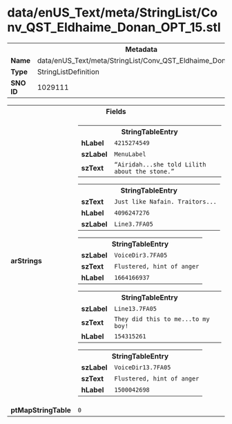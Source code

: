 <h1>data/enUS_Text/meta/StringList/Conv_QST_Eldhaime_Donan_OPT_15.stl</h1><table><tr><th colspan="100%">Metadata</th></tr><tr><td><b>Name</b></td><td>data/enUS_Text/meta/StringList/Conv_QST_Eldhaime_Donan_OPT_15.stl</td></tr><tr><td><b>Type</b></td><td>StringListDefinition</td></tr><tr><td><b>SNO ID</b></td><td>1029111</td></tr></table>

<table><tr><th colspan="100%">Fields</th></tr><tr><td><b>arStrings</b></td><td><table><tr><th colspan="100%">StringTableEntry</th></tr><tr><td><b>hLabel</b></td><td><code>4215274549</code></td></tr><tr><td><b>szLabel</b></td><td><code>MenuLabel</code></td></tr><tr><td><b>szText</b></td><td><code>“Airidah...she told Lilith about the stone.” </code></td></tr></table>


<table><tr><th colspan="100%">StringTableEntry</th></tr><tr><td><b>szText</b></td><td><code>Just like Nafain. Traitors...</code></td></tr><tr><td><b>hLabel</b></td><td><code>4096247276</code></td></tr><tr><td><b>szLabel</b></td><td><code>Line3.7FA05</code></td></tr></table>


<table><tr><th colspan="100%">StringTableEntry</th></tr><tr><td><b>szLabel</b></td><td><code>VoiceDir3.7FA05</code></td></tr><tr><td><b>szText</b></td><td><code>Flustered, hint of anger</code></td></tr><tr><td><b>hLabel</b></td><td><code>1664166937</code></td></tr></table>


<table><tr><th colspan="100%">StringTableEntry</th></tr><tr><td><b>szLabel</b></td><td><code>Line13.7FA05</code></td></tr><tr><td><b>szText</b></td><td><code>They did this to me...to my boy!</code></td></tr><tr><td><b>hLabel</b></td><td><code>154315261</code></td></tr></table>


<table><tr><th colspan="100%">StringTableEntry</th></tr><tr><td><b>szLabel</b></td><td><code>VoiceDir13.7FA05</code></td></tr><tr><td><b>szText</b></td><td><code>Flustered, hint of anger</code></td></tr><tr><td><b>hLabel</b></td><td><code>1500042698</code></td></tr></table>


</td></tr><tr><td><b>ptMapStringTable</b></td><td><code>0</code></td></tr></table>


